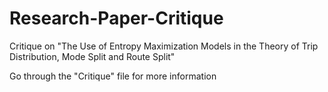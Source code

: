 # Research-Paper-Critique
Critique on "The Use of Entropy Maximization Models in the Theory of Trip Distribution, Mode Split and Route Split"

Go through the "Critique" file for more information
